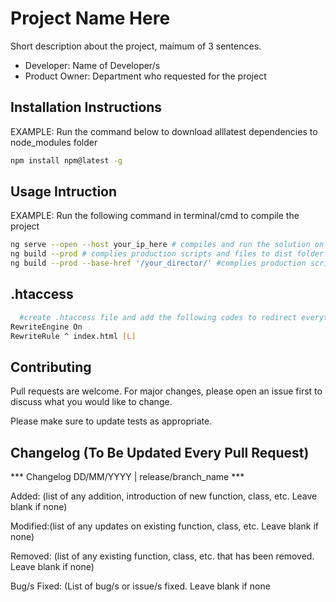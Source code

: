 # Project Name Here

Short description about the project, maimum of 3 sentences.

- Developer: Name of Developer/s
- Product Owner: Department who requested for the project


## Installation Instructions

EXAMPLE:
Run the command below to download alllatest dependencies to node_modules folder 

```bash
npm install npm@latest -g
```

## Usage Intruction

EXAMPLE:
Run the following command in terminal/cmd to compile the project

```bash
ng serve --open --host your_ip_here # compiles and run the solution on your localhost using your ip
ng build --prod # complies production scripts and files to dist folder
ng build --prod --base-href '/your_director/' #complies production scripts and files to dist folder so you can upload it to a custom directory
```

## .htaccess
```bash
  #create .htaccess file and add the following codes to redirect everything to index.html
RewriteEngine On
RewriteRule ^ index.html [L] 
```

## Contributing
Pull requests are welcome. For major changes, please open an issue first to discuss what you would like to change.

Please make sure to update tests as appropriate.



## Changelog (To Be Updated Every Pull Request)

*** Changelog DD/MM/YYYY | release/branch_name ***

Added: (list of any addition, introduction of new function, class, etc. Leave blank if none)
 
Modified:(list of any updates on existing function, class, etc. Leave blank if none)

Removed: (list of any existing function, class, etc. that has been removed. Leave blank if none)

Bug/s Fixed: (List of bug/s or issue/s fixed. Leave blank if none
 


